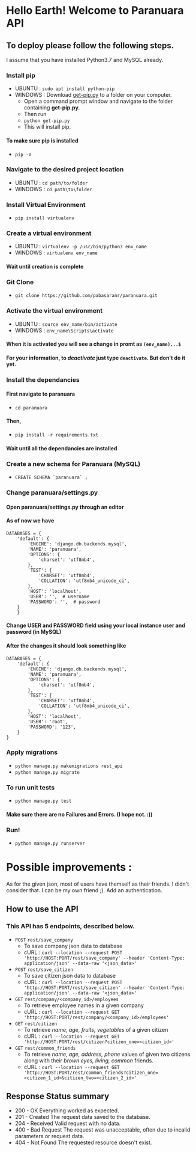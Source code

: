 # Hello Earth! Welcome to Paranuara API

## To deploy please follow the following steps. 
I assume that you have installed Python3.7 and MySQL already. 

### Install pip
- UBUNTU : `sudo apt install python-pip`
- WINDOWS : Download [get-pip.py](https://bootstrap.pypa.io/get-pip.py) to a folder on your computer.
    - Open a command prompt window and navigate to the folder containing **get-pip.py**. 
    - Then run 
    - `python get-pip.py `
    - This will install pip.
#### To make sure **pip** is installed
- `pip -V`

### Navigate to the desired project location
- UBUNTU : `cd path/to/folder`
- WINDOWS : `cd path\to\folder`

### Install Virtual Environment
- `pip install virtualenv`

### Create a virtual environment 
- UBUNTU : `virtualenv -p /usr/bin/python3 env_name`
- WINDOWS : `virtualenv env_name`
#### Wait until creation is complete

### Git Clone
- `git clone https://github.com/pabasaranr/paranuara.git`

### Activate the virtual environment
- UBUNTU : `source env_name/bin/activate`
- WINDOWS : `env_name\Scripts\activate`
#### When it is activated you will see a change in promt as `(env_name)...$`
#### For your information, to *deactivate* just type `deactivate`. But don't do it yet.

### Install the dependancies
#### First navigate to paranuara
- `cd paranuara`
#### Then,
- `pip install -r requirements.txt`
#### Wait until all the dependancies are installed

### Create a new schema for Paranuara (MySQL)
- ``CREATE SCHEMA `paranuara` ;`` 

### Change paranuara/settings.py
#### Open paranuara/settings.py through an editor
#### As of now we have 
```
DATABASES = {
    'default': {
        'ENGINE': 'django.db.backends.mysql',
        'NAME': 'paranuara',
        'OPTIONS': {
            'charset': 'utf8mb4',
        },
        'TEST': {
            'CHARSET': 'utf8mb4',
            'COLLATION': 'utf8mb4_unicode_ci',
        },
        'HOST': 'localhost',
        'USER': '',  # username
        'PASSWORD': '',  # password
    }
    }
```
#### Change **USER** and **PASSWORD** field using your local instance user and password (in MySQL)
#### After the changes it should look something like
```
DATABASES = {
    'default': {
        'ENGINE': 'django.db.backends.mysql',
        'NAME': 'paranuara',
        'OPTIONS': {
            'charset': 'utf8mb4',
        },
        'TEST': {
            'CHARSET': 'utf8mb4',
            'COLLATION': 'utf8mb4_unicode_ci',
        },
        'HOST': 'localhost',
        'USER': 'root',
        'PASSWORD': '123',
    }
}
```

### Apply migrations 
- `python manage.py makemigrations rest_api`
- `python manage.py migrate`

### To run unit tests
- `python manage.py test`
#### Make sure there are no Failures and Errors. (I hope not. :))

### Run!
- `python manage.py runserver`

# Possible improvements : 
As for the given json, most of users have themself as their friends. I didn't consider that. I can be my own friend ;).
Add an authentication.

## How to use the API
### This API has 5 endpoints, described below.
- ```POST``` ```rest/save_company```
    - To save company json data to database
    - cURL : ```curl --location --request POST 'http://HOST:PORT/rest/save_company' --header 'Content-Type: application/json' --data-raw '<json_data>'```
- ```POST``` ```rest/save_citizen```
    - To save citizen json data to database
    - cURL : ```curl --location --request POST 'http://HOST:PORT/rest/save_citizen' --header 'Content-Type: application/json' --data-raw '<json_data>'```
- ```GET``` ```rest/company/<company_id>/employees```
    - To retrieve employee names in a given company
    - cURL : ```curl --location --request GET 'http://HOST:PORT/rest/company/<company_id>/employees'```
- ```GET``` ```rest/citizen```
    - To retrieve *name, age, fruits, vegetables* of a given citizen
    - cURL : ```curl --location --request GET 'http://HOST:PORT/rest/citizen?citizen_one=<citizen_id>'```
- ```GET``` ```rest/common_friends```
    - To retrieve *name, age, address, phone* values of given two citizens along with their *brown eyes, living, common* friends.
    - cURL : ```curl --location --request GET 'http://HOST:PORT/rest/common_friends?citizen_one=<citizen_1_id>&citizen_two=<citizen_2_id>'```

## Response Status summary

- 200 - OK	Everything worked as expected.
- 201 - Created    The request data saved to the database.
- 204 - Received    Valid request with no data.
- 400 - Bad Request	The request was unacceptable, often due to incalid parameters or request data.
- 404 - Not Found	The requested resource doesn't exist.
